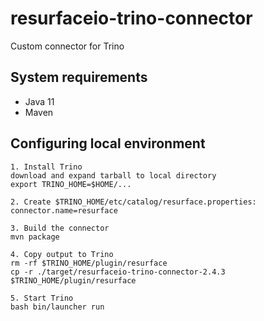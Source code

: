 # resurfaceio-trino-connector
Custom connector for Trino

## System requirements

* Java 11
* Maven

## Configuring local environment

```
1. Install Trino
download and expand tarball to local directory
export TRINO_HOME=$HOME/...

2. Create $TRINO_HOME/etc/catalog/resurface.properties:
connector.name=resurface

3. Build the connector
mvn package

4. Copy output to Trino
rm -rf $TRINO_HOME/plugin/resurface
cp -r ./target/resurfaceio-trino-connector-2.4.3 $TRINO_HOME/plugin/resurface

5. Start Trino
bash bin/launcher run
```